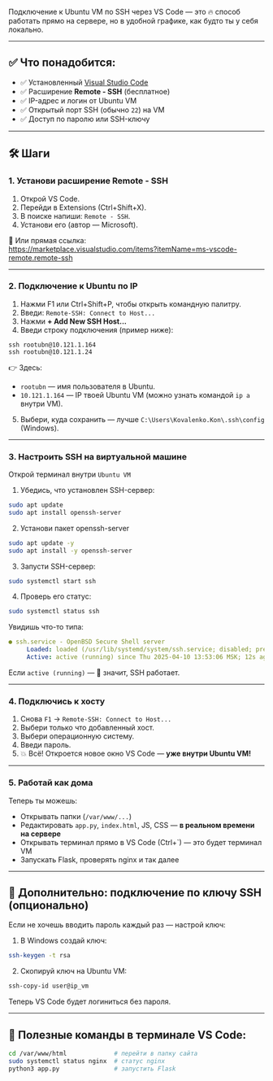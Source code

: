 Подключение к Ubuntu VM по SSH через VS Code — это 🔥 способ работать прямо на сервере, но в удобной графике, как будто ты у себя локально.

---

## ✅ Что понадобится:

- ✅ Установленный [Visual Studio Code](https://code.visualstudio.com/)
- ✅ Расширение **Remote - SSH** (бесплатное)
- ✅ IP-адрес и логин от Ubuntu VM
- ✅ Открытый порт SSH (обычно `22`) на VM
- ✅ Доступ по паролю или SSH-ключу

---

## 🛠️ Шаги

### 1. Установи расширение Remote - SSH

1. Открой VS Code.
2. Перейди в Extensions (Ctrl+Shift+X).
3. В поиске напиши: `Remote - SSH`.
4. Установи его (автор — Microsoft).

🔗 Или прямая ссылка:  
https://marketplace.visualstudio.com/items?itemName=ms-vscode-remote.remote-ssh

---

### 2. Подключение к Ubuntu по IP

1. Нажми F1 или Ctrl+Shift+P, чтобы открыть командную палитру.
2. Введи: `Remote-SSH: Connect to Host...`
3. Нажми **+ Add New SSH Host...**
4. Введи строку подключения (пример ниже):

```
ssh rootubn@10.121.1.164
ssh rootubn@10.121.1.24
```

👉 Здесь:
- `rootubn` — имя пользователя в Ubuntu.
- `10.121.1.164` — IP твоей Ubuntu VM (можно узнать командой `ip a` внутри VM).

5. Выбери, куда сохранить — лучше `C:\Users\Kovalenko.Kon\.ssh\config` (Windows).

---
### 3. Настроить SSH на виртуальной машине
Открой терминал внутри `Ubuntu VM`
1. Убедись, что установлен SSH-сервер:
```bash
sudo apt update
sudo apt install openssh-server
```
2. Установи пакет openssh-server
```bash
sudo apt update -y
sudo apt install -y openssh-server
```
3. Запусти SSH-сервер:
```bash
sudo systemctl start ssh
```
4. Проверь его статус:
```bash
sudo systemctl status ssh
```
Увидишь что-то типа:

```yaml
● ssh.service - OpenBSD Secure Shell server
     Loaded: loaded (/usr/lib/systemd/system/ssh.service; disabled; preset: enabled)
     Active: active (running) since Thu 2025-04-10 13:53:06 MSK; 12s ago
```
Если `active (running)` — 🎉 значит, SSH работает.

---
### 4. Подключись к хосту

1. Снова `F1` → `Remote-SSH: Connect to Host...`
2. Выбери только что добавленный хост.
3. Выбери операционную систему.
4. Введи пароль.
4. 💥 Всё! Откроется новое окно VS Code — **уже внутри Ubuntu VM!**

---

### 5. Работай как дома

Теперь ты можешь:
- Открывать папки (`/var/www/...`)
- Редактировать `app.py`, `index.html`, JS, CSS — **в реальном времени на сервере**
- Открывать терминал прямо в VS Code (Ctrl+`) — это будет терминал VM
- Запускать Flask, проверять nginx и так далее

---

## 🤖 Дополнительно: подключение по ключу SSH (опционально)

Если не хочешь вводить пароль каждый раз — настрой ключ:
1. В Windows создай ключ:  
```bash
ssh-keygen -t rsa
```

2. Скопируй ключ на Ubuntu VM:  
```bash
ssh-copy-id user@ip_vm
```

Теперь VS Code будет логиниться без пароля.

---

## 🧠 Полезные команды в терминале VS Code:

```bash
cd /var/www/html             # перейти в папку сайта
sudo systemctl status nginx  # статус nginx
python3 app.py               # запустить Flask
```